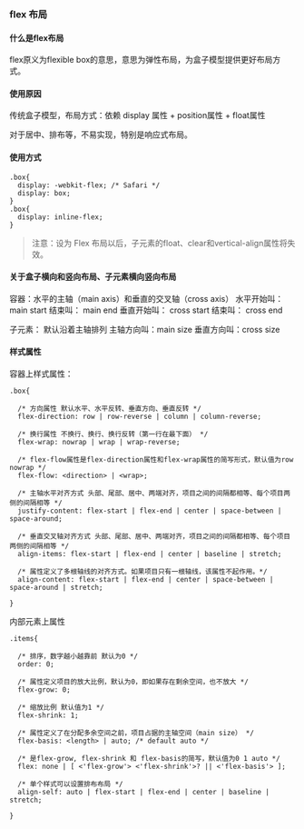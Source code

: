 ### flex 布局

#### 什么是flex布局

flex原义为flexible box的意思，意思为弹性布局，为盒子模型提供更好布局方式。

#### 使用原因

传统盒子模型，布局方式：依赖 display 属性 + position属性 + float属性

对于居中、排布等，不易实现，特别是响应式布局。

#### 使用方式
```
.box{
  display: -webkit-flex; /* Safari */
  display: box;
}
.box{
  display: inline-flex;
}
```

> 注意：设为 Flex 布局以后，子元素的float、clear和vertical-align属性将失效。

#### 关于盒子横向和竖向布局、子元素横向竖向布局

容器：水平的主轴（main axis）和垂直的交叉轴（cross axis）
水平开始叫： main start   结束叫： main end
垂直开始叫： cross start  结束叫： cross end

子元素： 默认沿着主轴排列
主轴方向叫：main size
垂直方向叫：cross size

#### 样式属性

容器上样式属性：
```
.box{

  /* 方向属性 默认水平、水平反转、垂直方向、垂直反转 */
  flex-direction: row | row-reverse | column | column-reverse;

  /* 换行属性 不换行、换行、换行反转（第一行在最下面） */
  flex-wrap: nowrap | wrap | wrap-reverse;

  /* flex-flow属性是flex-direction属性和flex-wrap属性的简写形式，默认值为row nowrap */
  flex-flow: <direction> | <wrap>;

  /* 主轴水平对齐方式 头部、尾部、居中、两端对齐，项目之间的间隔都相等、每个项目两侧的间隔相等 */
  justify-content: flex-start | flex-end | center | space-between | space-around;

  /* 垂直交叉轴对齐方式 头部、尾部、居中、两端对齐，项目之间的间隔都相等、每个项目两侧的间隔相等 */
  align-items: flex-start | flex-end | center | baseline | stretch;

  /* 属性定义了多根轴线的对齐方式。如果项目只有一根轴线，该属性不起作用。*/
  align-content: flex-start | flex-end | center | space-between | space-around | stretch;

}
```

内部元素上属性
```
.items{

  /* 排序，数字越小越靠前 默认为0 */
  order: 0;

  /* 属性定义项目的放大比例，默认为0，即如果存在剩余空间，也不放大 */
  flex-grow: 0;

  /* 缩放比例 默认值为1 */
  flex-shrink: 1;

  /* 属性定义了在分配多余空间之前，项目占据的主轴空间（main size） */
  flex-basis: <length> | auto; /* default auto */

  /* 是flex-grow, flex-shrink 和 flex-basis的简写，默认值为0 1 auto */
  flex: none | [ <'flex-grow'> <'flex-shrink'>? || <'flex-basis'> ];

  /* 单个样式可以设置排布布局 */
  align-self: auto | flex-start | flex-end | center | baseline | stretch;
  
}
```
